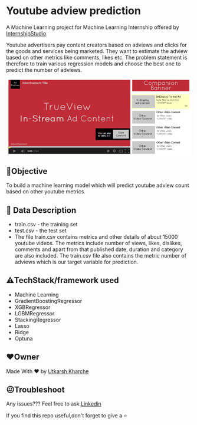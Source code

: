 # Youtube adview prediction
A Machine Learning project for Machine Learning Internship offered by [InternshipStudio](https://internshipstudio.com/).

Youtube advertisers pay content creators based on adviews and clicks for the goods and services being marketed. They want to estimate the adview based on other metrics like comments, likes etc. The problem statement is therefore to train various regression models and choose the best one to predict the number of adviews.

<img align="center" src="images/youtube_ads_image.png" alt="image">

## 📌**Objective**
To build a machine learning model which will predict youtube adview count based on other youtube metrics.
## 📁 **Data Description**
- train.csv - the training set
- test.csv - the test set
- The file train.csv contains metrics and other details of about 15000 youtube videos. The metrics include number of views, likes, dislikes, comments and apart from that published date, duration and category are also included. The train.csv file also contains the metric number of adviews which is our target variable for prediction. 
  
## ⚠️**TechStack/framework used**
- Machine Learning
- GradientBoostingRegressor
- XGBRegressor
- LGBMRegressor
- StackingRegressor
- Lasso
- Ridge
- Optuna

## ❤️**Owner**
Made With ❤️ by [Utkarsh Kharche](https://www.linkedin.com/in/utkarsh-kharche-a229b2175/)

## 😖Troubleshoot
Any issues??? Feel free to ask.[Linkedin](https://www.linkedin.com/in/utkarsh-kharche-a229b2175/)

If you find this repo useful,don't forget to give a ⭐
